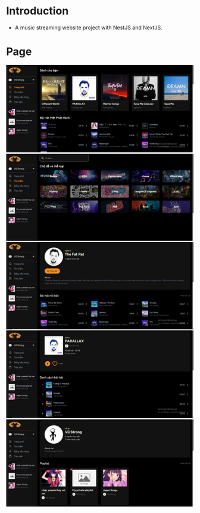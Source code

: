 # Introduction
- A music streaming website project with NestJS and NextJS.

# Page

  <img src="https://github.com/VuManh1/Strongtify/blob/main/strongtify_client/public/img/screen_shots/home-page.png" alt="Alt text" title="Optional title">
  <img src="https://github.com/VuManh1/Strongtify/blob/main/strongtify_client/public/img/screen_shots/search-page.png" alt="Alt text" title="Optional title">
  <img src="https://github.com/VuManh1/Strongtify/blob/main/strongtify_client/public/img/screen_shots/artist-page.png" alt="Alt text" title="Optional title">
  <img src="https://github.com/VuManh1/Strongtify/blob/main/strongtify_client/public/img/screen_shots/album-page.png" alt="Alt text" title="Optional title">
  <img src="https://github.com/VuManh1/Strongtify/blob/main/strongtify_client/public/img/screen_shots/profile-page.png" alt="Alt text" title="Optional title">
